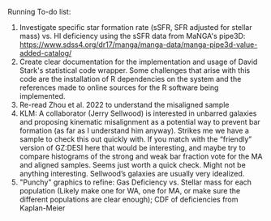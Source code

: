 Running To-do list:
1. Investigate specific star formation rate (sSFR, SFR adjusted for stellar mass) vs. HI deficiency using the
sSFR data from MaNGA's pipe3D: https://www.sdss4.org/dr17/manga/manga-data/manga-pipe3d-value-added-catalog/
2. Create clear documentation for the implementation and usage of David Stark's statistical code wrapper. Some challenges
that arise with this code are the installation of R dependencies on the system and the references made to online 
sources for the R software being implemented.
3. Re-read Zhou et al. 2022 to understand the misaligned sample
4. KLM: A collaborator (Jerry Sellwood) is interested in unbarred galaxies and proposing kinematic misalignment as a 
potential way to prevent bar formation (as far as I understand him anyway). Strikes me we have a sample to check this 
out quickly with. If you match with the “friendly” version of GZ:DESI here that would be interesting, and maybe try to
compare histograms of the strong and weak bar fraction vote for the MA and aligned samples. Seems just worth a quick
check. Might not be anything interesting. Sellwood’s galaxies are usually very idealized.
5. "Punchy" graphics to refine: Gas Deficiency vs. Stellar mass for each population (Likely make one for WA, one for MA,
or make sure the different populations are clear enough); CDF of deficiencies from Kaplan-Meier